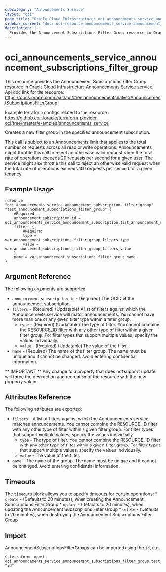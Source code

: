 ```yaml
---
subcategory: "Announcements Service"
layout: "oci"
page_title: "Oracle Cloud Infrastructure: oci_announcements_service_announcement_subscriptions_filter_group"
sidebar_current: "docs-oci-resource-announcements_service-announcement_subscriptions_filter_group"
description: |-
  Provides the Announcement Subscriptions Filter Group resource in Oracle Cloud Infrastructure Announcements Service service
---
```


# oci_announcements_service_announcement_subscriptions_filter_group
This resource provides the Announcement Subscriptions Filter Group resource in Oracle Cloud Infrastructure Announcements Service service.
Api doc link for the resource: https://docs.oracle.com/iaas/api/#/en/announcements/latest/AnnouncementSubscriptionsFilterGroup

Example terraform configs related to the resource : https://github.com/oracle/terraform-provider-oci/tree/master/examples/announcements_service

Creates a new filter group in the specified announcement subscription.

This call is subject to an Announcements limit that applies to the total number of requests across all read or write operations. Announcements might throttle this call to reject an otherwise valid request when the total rate of operations exceeds 20 requests per second for a given user. The service might also throttle this call to reject an otherwise valid request when the total rate of operations exceeds 100 requests per second for a given tenancy.


## Example Usage

```hcl
resource "oci_announcements_service_announcement_subscriptions_filter_group" "test_announcement_subscriptions_filter_group" {
	#Required
	announcement_subscription_id = oci_announcements_service_announcement_subscription.test_announcement_subscription.id
	filters {
		#Required
		type = var.announcement_subscriptions_filter_group_filters_type
		value = var.announcement_subscriptions_filter_group_filters_value
	}
	name = var.announcement_subscriptions_filter_group_name
}
```

## Argument Reference

The following arguments are supported:

* `announcement_subscription_id` - (Required) The OCID of the announcement subscription.
* `filters` - (Required) (Updatable) A list of filters against which the Announcements service will match announcements. You cannot have more than one of any given filter type within a filter group.
	* `type` - (Required) (Updatable) The type of filter. You cannot combine the RESOURCE_ID filter with any other type of filter within a given filter group. For filter types that support multiple values, specify the values individually.
	* `value` - (Required) (Updatable) The value of the filter.
* `name` - (Required) The name of the filter group. The name must be unique and it cannot be changed. Avoid entering confidential information.


** IMPORTANT **
Any change to a property that does not support update will force the destruction and recreation of the resource with the new property values

## Attributes Reference

The following attributes are exported:

* `filters` - A list of filters against which the Announcements service matches announcements. You cannot combine the RESOURCE_ID filter with any other type of filter within a given filter group. For filter types that support multiple values, specify the values individually.
	* `type` - The type of filter. You cannot combine the RESOURCE_ID filter with any other type of filter within a given filter group. For filter types that support multiple values, specify the values individually.
	* `value` - The value of the filter.
* `name` - The name of the group. The name must be unique and it cannot be changed. Avoid entering confidential information.

## Timeouts

The `timeouts` block allows you to specify [timeouts](https://registry.terraform.io/providers/oracle/oci/latest/docs/guides/changing_timeouts) for certain operations:
	* `create` - (Defaults to 20 minutes), when creating the Announcement Subscriptions Filter Group
	* `update` - (Defaults to 20 minutes), when updating the Announcement Subscriptions Filter Group
	* `delete` - (Defaults to 20 minutes), when destroying the Announcement Subscriptions Filter Group


## Import

AnnouncementSubscriptionsFilterGroups can be imported using the `id`, e.g.

```
$ terraform import oci_announcements_service_announcement_subscriptions_filter_group.test_announcement_subscriptions_filter_group "id"
```

